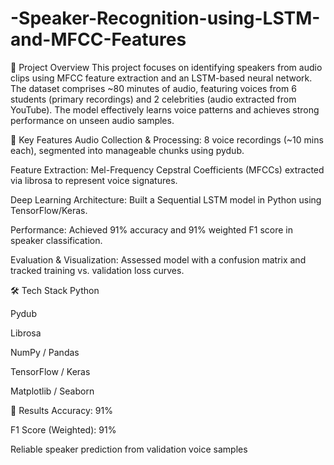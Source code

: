 # -Speaker-Recognition-using-LSTM-and-MFCC-Features

📌 Project Overview
This project focuses on identifying speakers from audio clips using MFCC feature extraction and an LSTM-based neural network. The dataset comprises ~80 minutes of audio, featuring voices from 6 students (primary recordings) and 2 celebrities (audio extracted from YouTube). The model effectively learns voice patterns and achieves strong performance on unseen audio samples.

🎯 Key Features
Audio Collection & Processing: 8 voice recordings (~10 mins each), segmented into manageable chunks using pydub.

Feature Extraction: Mel-Frequency Cepstral Coefficients (MFCCs) extracted via librosa to represent voice signatures.

Deep Learning Architecture: Built a Sequential LSTM model in Python using TensorFlow/Keras.

Performance: Achieved 91% accuracy and 91% weighted F1 score in speaker classification.

Evaluation & Visualization: Assessed model with a confusion matrix and tracked training vs. validation loss curves.

🛠️ Tech Stack
Python

Pydub

Librosa

NumPy / Pandas

TensorFlow / Keras

Matplotlib / Seaborn

🚀 Results
Accuracy: 91%

F1 Score (Weighted): 91%

Reliable speaker prediction from validation voice samples
